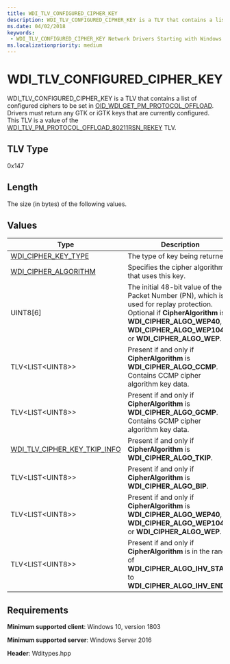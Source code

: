 ```yaml
---
title: WDI_TLV_CONFIGURED_CIPHER_KEY
description: WDI_TLV_CONFIGURED_CIPHER_KEY is a TLV that contains a list of configured ciphers to be set in OID_WDI_GET_PM_PROTOCOL_OFFLOAD.
ms.date: 04/02/2018
keywords:
 - WDI_TLV_CONFIGURED_CIPHER_KEY Network Drivers Starting with Windows Vista
ms.localizationpriority: medium
---
```


# WDI_TLV_CONFIGURED_CIPHER_KEY

WDI_TLV_CONFIGURED_CIPHER_KEY is a TLV that contains a list of configured ciphers to be set in [OID_WDI_GET_PM_PROTOCOL_OFFLOAD](oid-wdi-get-pm-protocol-offload.md). Drivers must return any GTK or iGTK keys that are currently configured. This TLV is a value of the [WDI_TLV_PM_PROTOCOL_OFFLOAD_80211RSN_REKEY](wdi-tlv-pm-protocol-offload-80211rsn-rekey.md) TLV.

## TLV Type

0x147

## Length

The size (in bytes) of the following values.

## Values

| Type | Description |
| --- | --- |
| [WDI_CIPHER_KEY_TYPE](/windows-hardware/drivers/ddi/wditypes/ne-wditypes-_wdi_cipher_key_type) | The type of key being returned. |
| [WDI_CIPHER_ALGORITHM](/windows-hardware/drivers/ddi/wditypes/ne-wditypes-_wdi_cipher_algorithm) | Specifies the cipher algorithm that uses this key. |
| UINT8\[6\] | The initial 48-bit value of the Packet Number (PN), which is used for replay protection. Optional if **CipherAlgorithm** is **WDI_CIPHER_ALGO_WEP40**, **WDI_CIPHER_ALGO_WEP104**, or **WDI_CIPHER_ALGO_WEP**. |
| TLV<LIST\<UINT8>> | Present if and only if **CipherAlgorithm** is **WDI_CIPHER_ALGO_CCMP**. Contains CCMP cipher algorithm key data. |
| TLV<LIST\<UINT8>> | Present if and only if **CipherAlgorithm** is **WDI_CIPHER_ALGO_GCMP**. Contains GCMP cipher algorithm key data. |
| [WDI_TLV_CIPHER_KEY_TKIP_INFO](wdi-tlv-cipher-key-tkip-info.md) | Present if and only if **CipherAlgorithm** is **WDI_CIPHER_ALGO_TKIP**. |
| TLV<LIST\<UINT8>> | Present if and only if **CipherAlgorithm** is **WDI_CIPHER_ALGO_BIP**. |
| TLV<LIST\<UINT8>> | Present if and only if **CipherAlgorithm** is **WDI_CIPHER_ALGO_WEP40**, **WDI_CIPHER_ALGO_WEP104**, or **WDI_CIPHER_ALGO_WEP**. |
| TLV<LIST\<UINT8>> | Present if and only if **CipherAlgorithm** is in the range of **WDI_CIPHER_ALGO_IHV_START** to **WDI_CIPHER_ALGO_IHV_END**. |
 

## Requirements

**Minimum supported client**: Windows 10, version 1803

**Minimum supported server**: Windows Server 2016

**Header**: Wditypes.hpp
